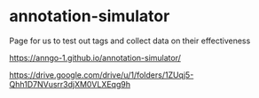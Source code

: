 # annotation-simulator
Page for us to test out tags and collect data on their effectiveness

https://anngo-1.github.io/annotation-simulator/


https://drive.google.com/drive/u/1/folders/1ZUqj5-Qhh1D7NVusrr3djXM0VLXEqg9h
